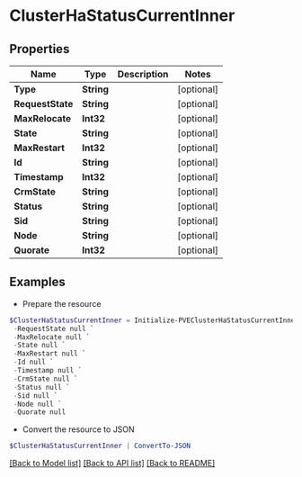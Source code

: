# ClusterHaStatusCurrentInner
## Properties

Name | Type | Description | Notes
------------ | ------------- | ------------- | -------------
**Type** | **String** |  | [optional] 
**RequestState** | **String** |  | [optional] 
**MaxRelocate** | **Int32** |  | [optional] 
**State** | **String** |  | [optional] 
**MaxRestart** | **Int32** |  | [optional] 
**Id** | **String** |  | [optional] 
**Timestamp** | **Int32** |  | [optional] 
**CrmState** | **String** |  | [optional] 
**Status** | **String** |  | [optional] 
**Sid** | **String** |  | [optional] 
**Node** | **String** |  | [optional] 
**Quorate** | **Int32** |  | [optional] 

## Examples

- Prepare the resource
```powershell
$ClusterHaStatusCurrentInner = Initialize-PVEClusterHaStatusCurrentInner  -Type null `
 -RequestState null `
 -MaxRelocate null `
 -State null `
 -MaxRestart null `
 -Id null `
 -Timestamp null `
 -CrmState null `
 -Status null `
 -Sid null `
 -Node null `
 -Quorate null
```

- Convert the resource to JSON
```powershell
$ClusterHaStatusCurrentInner | ConvertTo-JSON
```

[[Back to Model list]](../README.md#documentation-for-models) [[Back to API list]](../README.md#documentation-for-api-endpoints) [[Back to README]](../README.md)

